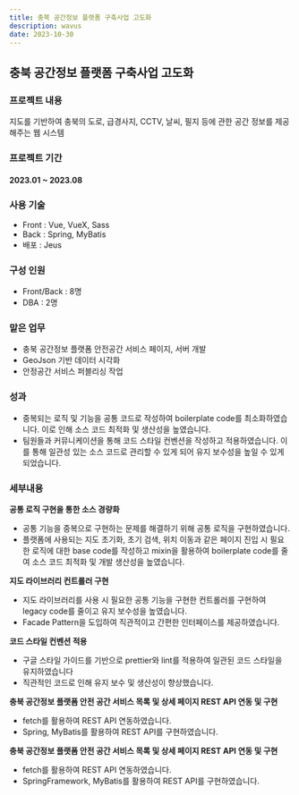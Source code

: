 ```yaml
---
title: 충북 공간정보 플랫폼 구축사업 고도화
description: wavus
date: 2023-10-30
---
```


## 충북 공간정보 플랫폼 구축사업 고도화 

### 프로젝트 내용

지도를 기반하여 충북의 도로, 급경사지, CCTV, 날씨, 필지 등에 관한 공간 정보를 제공해주는 웹 시스템

### 프로젝트 기간
#### 2023.01 ~ 2023.08

### 사용 기술
- Front : Vue, VueX, Sass
- Back : Spring, MyBatis
- 배포 : Jeus

### 구성 인원
- Front/Back : 8명
- DBA : 2명
  
### 맡은 업무 
- 충북 공간정보 플랫폼 안전공간 서비스 페이지, 서버 개발
- GeoJson 기반 데이터 시각화
- 안정공간 서비스 퍼블리싱 작업
  
### 성과
- 중복되는 로직 및 기능을 공통 코드로 작성하여 boilerplate code를 최소화하였습니다. 이로 인해 소스 코드 최적화 및 생산성을 높였습니다.
- 팀원들과 커뮤니케이션을 통해 코드 스타일 컨벤션을 작성하고 적용하였습니다. 이를 통해 일관성 있는 소스 코드로 관리할 수 있게 되어 유지 보수성을 높일 수 있게 되었습니다.
  
### 세부내용
**공통 로직 구현을 통한 소스 경량화**
- 공통 기능을 중복으로 구현하는 문제를 해결하기 위해 공통 로직을 구현하였습니다.
- 플랫폼에 사용되는 지도 초기화, 초기 검색, 위치 이동과 같은 페이지 진입 시 필요한 로직에 대한 base code를 작성하고 mixin을 활용하여 boilerplate code를 줄여 소스 코드 최적화 및 개발 생산성을 높였습니다.

**지도 라이브러리 컨트롤러 구현**
- 지도 라이브러리를 사용 시 필요한 공통 기능을 구현한 컨트롤러를 구현하여 legacy code를 줄이고 유지 보수성을 높였습니다.
- Facade Pattern을 도입하여 직관적이고 간편한 인터페이스를 제공하였습니다.

**코드 스타일 컨벤션 적용**
- 구글 스타일 가이드를 기반으로 prettier와 lint를 적용하여 일관된 코드 스타일을 유지하였습니다
- 직관적인 코드로 인해 유지 보수 및 생산성이 향상했습니다.

**충북 공간정보 플랫폼 안전 공간 서비스 목록 및 상세 페이지 REST API 연동 및 구현**
- fetch를 활용하여 REST API 연동하였습니다.
- Spring, MyBatis를 활용하여 REST API를 구현하였습니다.

**충북 공간정보 플랫폼 안전 공간 서비스 목록 및 상세 페이지  REST API 연동 및 구현**
- fetch를 활용하여 REST API 연동하였습니다.
- SpringFramework, MyBatis를 활용하여 REST API를 구현하였습니다.

